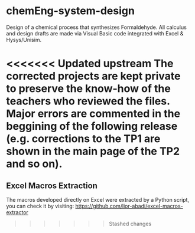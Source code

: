 # chemEng-system-design
Design of a chemical process that synthesizes Formaldehyde. All calculus and design drafts are made via Visual Basic code integrated with Excel &amp; Hysys/Unisim.

<<<<<<< Updated upstream
The corrected projects are kept private to preserve the know-how of the teachers who reviewed the files. Major errors are commented in the beggining of the following release (e.g. corrections to the TP1 are shown in the main page of the TP2 and so on).
=======
## Excel Macros Extraction
The macros developed directly on Excel were extracted by a Python script, you can check it by visiting:
https://github.com/lior-abadi/excel-macros-extractor
	
>>>>>>> Stashed changes

